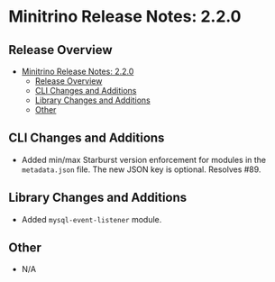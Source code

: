 # Minitrino Release Notes: 2.2.0

## Release Overview

- [Minitrino Release Notes: 2.2.0](#minitrino-release-notes-220)
  - [Release Overview](#release-overview)
  - [CLI Changes and Additions](#cli-changes-and-additions)
  - [Library Changes and Additions](#library-changes-and-additions)
  - [Other](#other)

## CLI Changes and Additions

- Added min/max Starburst version enforcement for modules in the `metadata.json`
  file. The new JSON key is optional. Resolves #89.

## Library Changes and Additions

- Added `mysql-event-listener` module.

## Other

- N/A
